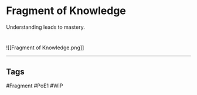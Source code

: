 # Fragment of Knowledge
Understanding leads to mastery.

#
![[Fragment of Knowledge.png]]

---
## Tags
#Fragment
#PoE1 
#WiP 